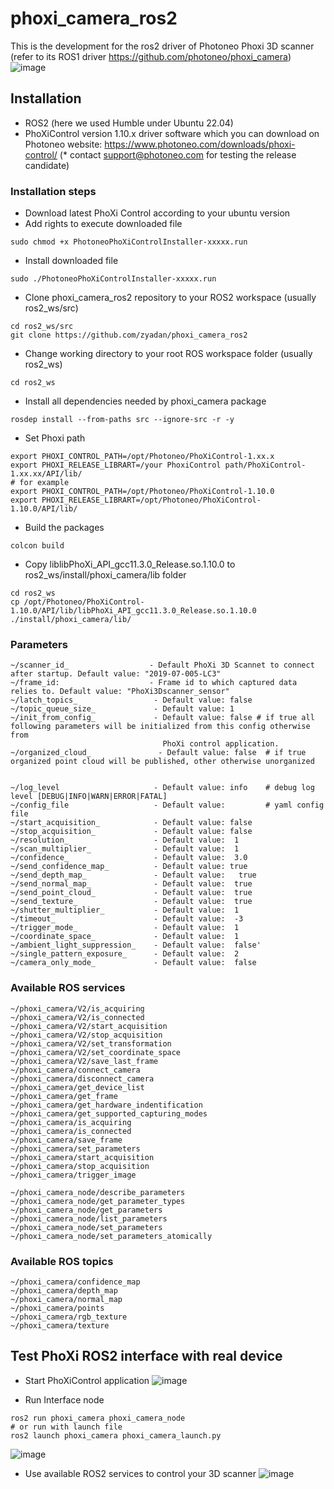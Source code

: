 # phoxi_camera_ros2
This is the development for the ros2 driver of Photoneo Phoxi 3D scanner 
(refer to its ROS1 driver https://github.com/photoneo/phoxi_camera)
![image](https://github.com/zyadan/phoxi_camera_ros2/assets/24379540/846a5034-8807-4f2e-a941-1a0cb3011e51)


## Installation

* ROS2 (here we used Humble under Ubuntu 22.04)
* PhoXiControl version 1.10.x driver software which you can download on Photoneo website: https://www.photoneo.com/downloads/phoxi-control/ (* contact support@photoneo.com for testing the release candidate)


### Installation steps

* Download latest PhoXi Control according to your ubuntu version
* Add rights to execute downloaded file

```
sudo chmod +x PhotoneoPhoXiControlInstaller-xxxxx.run
```

* Install downloaded file
```
sudo ./PhotoneoPhoXiControlInstaller-xxxxx.run
```

* Clone phoxi_camera_ros2 repository to your ROS2 workspace (usually ros2_ws/src)
```
cd ros2_ws/src
git clone https://github.com/zyadan/phoxi_camera_ros2
```

* Change working directory to your root ROS workspace folder (usually ros2_ws)
```
cd ros2_ws
```
* Install all dependencies needed by phoxi_camera package
```
rosdep install --from-paths src --ignore-src -r -y
```
* Set Phoxi path
```
export PHOXI_CONTROL_PATH=/opt/Photoneo/PhoXiControl-1.xx.x
export PHOXI_RELEASE_LIBRART=/your PhoxiControl path/PhoXiControl-1.xx.xx/API/lib/
# for example
export PHOXI_CONTROL_PATH=/opt/Photoneo/PhoXiControl-1.10.0
export PHOXI_RELEASE_LIBRART=/opt/Photoneo/PhoXiControl-1.10.0/API/lib/

```

* Build the packages
```
colcon build
```
* Copy liblibPhoXi_API_gcc11.3.0_Release.so.1.10.0 to ros2_ws/install/phoxi_camera/lib folder
```
cd ros2_ws
cp /opt/Photoneo/PhoXiControl-1.10.0/API/lib/libPhoXi_API_gcc11.3.0_Release.so.1.10.0 ./install/phoxi_camera/lib/
```

### Parameters
```
~/scanner_id_                  - Default PhoXi 3D Scannet to connect after startup. Default value: "2019-07-005-LC3"
~/frame_id:                    - Frame id to which captured data relies to. Default value: "PhoXi3Dscanner_sensor"
~/latch_topics_                 - Default value: false
~/topic_queue_size_             - Default value: 1
~/init_from_config_             - Default value: false # if true all following parameters will be initialized from this config otherwise from 
                                  PhoXi control application.
~/organized_cloud_               - Default value: false  # if true organized point cloud will be published, other otherwise unorganized

  
~/log_level                     - Default value: info    # debug log level [DEBUG|INFO|WARN|ERROR|FATAL]
~/config_file                   - Default value:         # yaml config file
~/start_acquisition_            - Default value: false 
~/stop_acquisition_             - Default value: false
~/resolution_                   - Default value:  1
~/scan_multiplier_              - Default value:  1
~/confidence_                   - Default value:  3.0
~/send_confidence_map_          - Default value: true
~/send_depth_map_               - Default value:   true
~/send_normal_map_              - Default value:  true
~/send_point_cloud_             - Default value:  true
~/send_texture_                 - Default value:  true
~/shutter_multiplier_           - Default value:  1
~/timeout_                      - Default value:  -3
~/trigger_mode_                 - Default value:  1
~/coordinate_space_             - Default value:  1
~/ambient_light_suppression_    - Default value:  false'
~/single_pattern_exposure_      - Default value:  2
~/camera_only_mode_             - Default value:  false
```
### Available ROS services
```
~/phoxi_camera/V2/is_acquiring
~/phoxi_camera/V2/is_connected
~/phoxi_camera/V2/start_acquisition
~/phoxi_camera/V2/stop_acquisition
~/phoxi_camera/V2/set_transformation
~/phoxi_camera/V2/set_coordinate_space
~/phoxi_camera/V2/save_last_frame
~/phoxi_camera/connect_camera
~/phoxi_camera/disconnect_camera
~/phoxi_camera/get_device_list
~/phoxi_camera/get_frame
~/phoxi_camera/get_hardware_indentification
~/phoxi_camera/get_supported_capturing_modes
~/phoxi_camera/is_acquiring
~/phoxi_camera/is_connected
~/phoxi_camera/save_frame
~/phoxi_camera/set_parameters
~/phoxi_camera/start_acquisition
~/phoxi_camera/stop_acquisition
~/phoxi_camera/trigger_image

~/phoxi_camera_node/describe_parameters
~/phoxi_camera_node/get_parameter_types
~/phoxi_camera_node/get_parameters
~/phoxi_camera_node/list_parameters
~/phoxi_camera_node/set_parameters
~/phoxi_camera_node/set_parameters_atomically

```

### Available ROS topics
```
~/phoxi_camera/confidence_map
~/phoxi_camera/depth_map
~/phoxi_camera/normal_map
~/phoxi_camera/points
~/phoxi_camera/rgb_texture
~/phoxi_camera/texture
```

## Test PhoXi ROS2 interface with real device

* Start PhoXiControl application
![image](https://github.com/zyadan/phoxi_camera_ros2/assets/24379540/50ef06e1-95d2-4174-94b0-6e597559f6a2)

* Run Interface node
```
ros2 run phoxi_camera phoxi_camera_node
# or run with launch file
ros2 launch phoxi_camera phoxi_camera_launch.py
```
![image](https://github.com/zyadan/phoxi_camera_ros2/assets/24379540/ace95a1c-1ad2-4794-b506-721b347a7356)

* Use available ROS2 services to control your 3D scanner
![image](https://github.com/zyadan/phoxi_camera_ros2/assets/24379540/71e72278-f8cb-4902-88d3-d299fee605f0)






